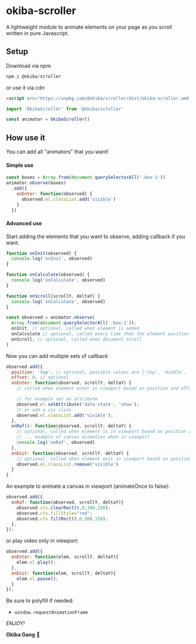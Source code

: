 # okiba-scroller

A lightweight module to animate elements on your page as you scroll written in pure Javascript. 

## Setup
Download via npm 
```js
npm i @okiba/scroller
```

or use it via cdn 
```html
<script src="https://unpkg.com/@okiba/scroller/dist/okiba-scroller.umd.min.js"></script>`
```

```js
import 'OkibaScroller' from '@okiba/scroller'

const animator = OkibaScroller()
```

## How use it
You can add all "animators" that you want!

#### Simple use 

```js
const boxes = Array.from(document.querySelectorAll('.box-1'))
animator.observe(boxes)
  .add({
    onEnter: function(observed) {
      observed.el.classList.add('visible')
    }
  })
```

#### Advanced use

Start adding the elements that you want to observe, adding callback if you want.

```js
function onInit(observed) {
  console.log('onInit', observed)
}

function onCalculate(observed) {
  console.log('onCalculate', observed)
}

function onScroll(scrollY, deltaY) {
  console.log('onCalculate', observed)
}

const observed = animator.observe(
  Array.from(document.querySelectorAll('.box-1')),
  onInit, // optional, called when element is added
  onCalculate // optional, called every time that the element position in calculated
  onScroll, // optional, called when document scroll
)
```

Now you can add multiple sets of callback 

```js
observed.add({
  position: 'top', // optional, possible values are ['top', 'middle', 'bottom']
  offset: 0, // optional
  onEnter: function(observed, scrollY, deltaY) {
    // called when element enter in viewport based on position and offset settings

    // for example set an attribute
    observed.el.setAttribute('data-state', 'show');
    // or add a css class
    observed.el.classList.add('visible');
  },
  onRaf(): function(observed, scrollY, deltaY) { 
    // optional, called when element is in viewport based on position and offset settings
    // ... example of canvas animation when in viewport
    console.log('onRaf', observed)
  },
  onExit: function(observed, scrollY, deltaY) { 
    // optional, called when element exit in viewport based on position and offset settings
    observed.el.classList.remove('visible')
  }
}
```

An example to animate a canvas in viewport (animateOnce to false):
```js
observed.add({
  onRaf: function(observed, scrollY, deltaY){
    observed.ctx.clearRect(0,0,300,150);
    observed.ctx.fillStyle="red";
    observed.ctx.fillRect(0,0,300,150);
  },
});

```

or play video only in viewport:
```js
observed.add({
  onEnter: function(elem, scrollY, deltaY){
    elem.el.play();
  },
  onExit: function(elem, scrollY, deltaY){
    elem.el.pause();
  }
});

```

Be sure to polyfill if needed:
- `window.requestAnimationFrame`


*ENJOY!*

**Okiba Gang** 🔪
